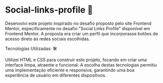 # Social-links-profile 🚀

Desenvolvi este projeto inspirado no desafio proposto pelo site Frontend Mentor, especificamente no desafio "Social Links Profile" disponível em Frontend Mentor. A proposta era criar um perfil que incorporasse botões de acesso direto às redes sociais escolhidas.

Tecnologias Utilizadas: 🛠️

Utilizei HTML e CSS para construir este projeto, focando em criar uma interface limpa, atraente e funcional. A escolha destas tecnologias permitiu uma implementação eficiente e responsiva, garantindo uma boa experiência de usuário em diferentes dispositivos.

